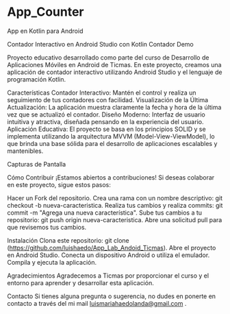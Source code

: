 # App_Counter
App en Kotlin para Android

Contador Interactivo en Android Studio con Kotlin Contador Demo

Proyecto educativo desarrollado como parte del curso de Desarrollo de Aplicaciones Móviles en Android de Ticmas. En este proyecto, creamos una aplicación de contador interactivo utilizando Android Studio y el lenguaje de programación Kotlin.

Características Contador Interactivo: Mantén el control y realiza un seguimiento de tus contadores con facilidad. Visualización de la Última Actualización: La aplicación muestra claramente la fecha y hora de la última vez que se actualizó el contador. Diseño Moderno: Interfaz de usuario intuitiva y atractiva, diseñada pensando en la experiencia del usuario. Aplicación Educativa: El proyecto se basa en los principios SOLID y se implementa utilizando la arquitectura MVVM (Model-View-ViewModel), lo que brinda una base sólida para el desarrollo de aplicaciones escalables y mantenibles.

Capturas de Pantalla

Cómo Contribuir ¡Estamos abiertos a contribuciones! Si deseas colaborar en este proyecto, sigue estos pasos:

Hacer un Fork del repositorio. Crea una rama con un nombre descriptivo: git checkout -b nueva-caracteristica. Realiza tus cambios y realiza commits: git commit -m "Agrega una nueva característica". Sube tus cambios a tu repositorio: git push origin nueva-caracteristica. Abre una solicitud pull para que revisemos tus cambios.

Instalación Clona este repositorio: git clone (https://github.com/luishaedo/App_Lab_Andoid_Ticmas). Abre el proyecto en Android Studio. Conecta un dispositivo Android o utiliza el emulador. Compila y ejecuta la aplicación.

Agradecimientos Agradecemos a Ticmas por proporcionar el curso y el entorno para aprender y desarrollar esta aplicación.

Contacto Si tienes alguna pregunta o sugerencia, no dudes en ponerte en contacto a través del mi mail luismariahaedolanda@gmail.com .
